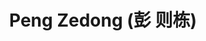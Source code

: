 ---
 title: Peng Zedong (彭 则栋)
 role: Master's in [CSE](https://www.cs.sjtu.edu.cn/en/) @ [SJTU](http://en.sjtu.edu.cn/) (2024-2027).
 bio: 
 social:
   - icon: github
     icon_pack: fab
     link: https://github.com/PZD-CHINA
     
   - icon: linkedin
     icon_pack: fab
     link: https://www.linkedin.com/in/zedong-peng
     
   - icon: file-pdf
     icon_pack: fas
     label: View Resume
     link: uploads/Zedong_CV_Mar2024.pdf
     
 # organizations:
   #- name: 上海交通大学
     #url: https://www.sjtu.edu.cn
#superuser: true
#status:
  #icon: ☕️
---